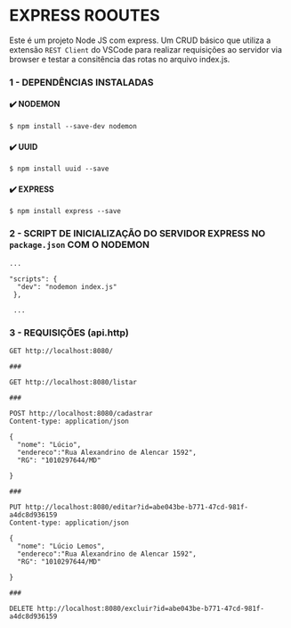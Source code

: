 # EXPRESS ROOUTES
Este é um projeto Node JS com express. 
Um CRUD básico que utiliza a extensão `REST Client` do VSCode para realizar requisições ao servidor via browser e testar a consitência das rotas no arquivo index.js.
### 1 - DEPENDÊNCIAS INSTALADAS

####  ✔️ NODEMON

    $ npm install --save-dev nodemon


####  ✔️ UUID
        
    $ npm install uuid --save


####  ✔️ EXPRESS

    $ npm install express --save

### 2 - SCRIPT DE INICIALIZAÇÃO DO SERVIDOR EXPRESS NO `package.json` COM O NODEMON

    ...

    "scripts": {
      "dev": "nodemon index.js"      
     },

     ...


### 3 - REQUISIÇÕES (api.http)

    GET http://localhost:8080/

    ###

    GET http://localhost:8080/listar

    ###

    POST http://localhost:8080/cadastrar
    Content-type: application/json

    {
      "nome": "Lúcio",
      "endereco":"Rua Alexandrino de Alencar 1592",
      "RG": "1010297644/MD"
   
    }

    ###

    PUT http://localhost:8080/editar?id=abe043be-b771-47cd-981f-a4dc8d936159
    Content-type: application/json

    {
      "nome": "Lúcio Lemos",
      "endereco":"Rua Alexandrino de Alencar 1592",
      "RG": "1010297644/MD"
   
    }

    ### 

    DELETE http://localhost:8080/excluir?id=abe043be-b771-47cd-981f-a4dc8d936159
